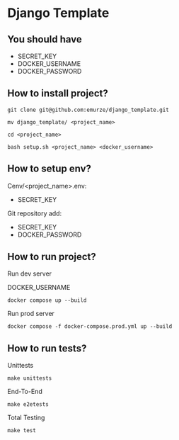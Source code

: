 # Django Template

## You should have

- SECRET_KEY
- DOCKER_USERNAME
- DOCKER_PASSWORD

## How to install project?

```
git clone git@github.com:emurze/django_template.git
```

```
mv django_template/ <project_name>
```

```
cd <project_name>
```

```
bash setup.sh <project_name> <docker_username>
```

## How to setup env?

Cenv/<project_name>.env:
  - SECRET_KEY

Git repository add:
  - SECRET_KEY
  - DOCKER_PASSWORD

## How to run project?

Run dev server

DOCKER_USERNAME

```
docker compose up --build
```

Run prod server

```
docker compose -f docker-compose.prod.yml up --build
```


## How to run tests?

Unittests
```
make unittests
```

End-To-End
```
make e2etests
```

Total Testing
```
make test
```
